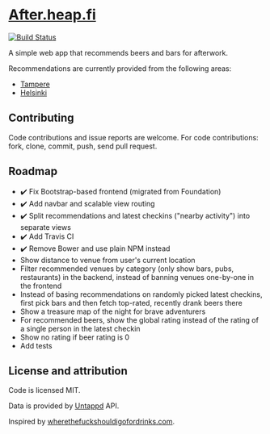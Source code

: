 # [After.heap.fi](http://after.heap.fi/)

[![Build Status](https://travis-ci.org/Vilsepi/after.svg?branch=master)](https://travis-ci.org/Vilsepi/after)

A simple web app that recommends beers and bars for afterwork.

Recommendations are currently provided from the following areas:

- [Tampere](https://www.freemaptools.com/radius-around-point.htm?clat=61.4985&clng=23.7717&r=1.71&fs=true&lc=4444ff&lw=3&fc=ddddff&nomoreradius=true)
- [Helsinki](https://www.freemaptools.com/radius-around-point.htm?clat=60.1671&clng=24.9409&r=2.39&fs=true&lc=4444ff&lw=3&fc=ddddff&nomoreradius=true)

## Contributing

Code contributions and issue reports are welcome. For code contributions: fork, clone, commit, push, send pull request.

## Roadmap

- :heavy_check_mark: Fix Bootstrap-based frontend (migrated from Foundation)
- :heavy_check_mark: Add navbar and scalable view routing
- :heavy_check_mark: Split recommendations and latest checkins ("nearby activity") into separate views
- :heavy_check_mark: Add Travis CI
- :heavy_check_mark: Remove Bower and use plain NPM instead
- Show distance to venue from user's current location
- Filter recommended venues by category (only show bars, pubs, restaurants) in the backend, instead of banning venues one-by-one in the frontend
- Instead of basing recommendations on randomly picked latest checkins, first pick bars and then fetch top-rated, recently drank beers there
- Show a treasure map of the night for brave adventurers
- For recommended beers, show the global rating instead of the rating of a single person in the latest checkin
- Show no rating if beer rating is 0
- Add tests

## License and attribution

Code is licensed MIT.

Data is provided by [Untappd](https://untappd.com/) API.

Inspired by [wherethefuckshouldigofordrinks.com](http://wtfsigfd.com/).
